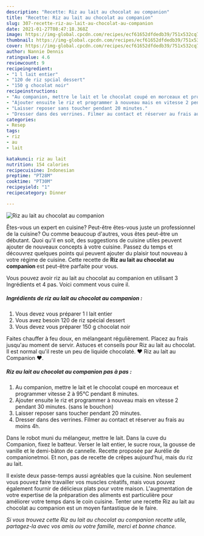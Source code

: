```yaml
---
description: "Recette: Riz au lait au chocolat au companion"
title: "Recette: Riz au lait au chocolat au companion"
slug: 307-recette-riz-au-lait-au-chocolat-au-companion
date: 2021-01-27T08:47:18.368Z
image: https://img-global.cpcdn.com/recipes/ecf61652dfdedb39/751x532cq70/riz-au-lait-au-chocolat-au-companion-photo-principale-de-la-recette.jpg
thumbnail: https://img-global.cpcdn.com/recipes/ecf61652dfdedb39/751x532cq70/riz-au-lait-au-chocolat-au-companion-photo-principale-de-la-recette.jpg
cover: https://img-global.cpcdn.com/recipes/ecf61652dfdedb39/751x532cq70/riz-au-lait-au-chocolat-au-companion-photo-principale-de-la-recette.jpg
author: Nannie Dennis
ratingvalue: 4.6
reviewcount: 9
recipeingredient:
- "1 l lait entier"
- "120 de riz spcial dessert"
- "150 g chocolat noir"
recipeinstructions:
- "Au companion, mettre le lait et le chocolat coupé en morceaux et programmer vitesse 2 à 95°C pendant 8 minutes."
- "Ajouter ensuite le riz et programmer à nouveau mais en vitesse 2 pendant 30 minutes. (sans le bouchon)"
- "Laisser reposer sans toucher pendant 20 minutes."
- "Dresser dans des verrines. Filmer au contact et réserver au frais au moins 4h."
categories:
- Resep
tags:
- riz
- au
- lait

katakunci: riz au lait 
nutrition: 154 calories
recipecuisine: Indonesian
preptime: "PT28M"
cooktime: "PT30M"
recipeyield: "1"
recipecategory: Dinner

---
```



![Riz au lait au chocolat au companion](https://img-global.cpcdn.com/recipes/ecf61652dfdedb39/751x532cq70/riz-au-lait-au-chocolat-au-companion-photo-principale-de-la-recette.jpg)

Êtes-vous un expert en cuisine? Peut-être êtes-vous juste un professionnel de la cuisine? Ou comme beaucoup d'autres, vous êtes peut-être un débutant. Quoi qu'il en soit, des suggestions de cuisine utiles peuvent ajouter de nouveaux concepts à votre cuisine. Passez du temps et découvrez quelques points qui peuvent ajouter du plaisir tout nouveau à votre régime de cuisine. Cette recette de <strong> Riz au lait au chocolat au companion </strong> est peut-être parfaite pour vous.

<!--inarticleads1-->

Vous pouvez avoir riz au lait au chocolat au companion en utilisant 3 Ingrédients et 4 pas. Voici comment vous cuire il.

##### Ingrédients de riz au lait au chocolat au companion :

1. Vous devez vous préparer 1 l lait entier
1. Vous avez besoin 120 de riz spécial dessert
1. Vous devez vous préparer 150 g chocolat noir


Faites chauffer à feu doux, en mélangeant régulièrement. Placez au frais jusqu&#39;au moment de servir. Astuces et conseils pour Riz au lait au chocolat. Il est normal qu&#39;il reste un peu de liquide chocolaté. ♥ Riz au lait au Companion ♥. 

<!--inarticleads2-->

##### Riz au lait au chocolat au companion pas à pas :

1. Au companion, mettre le lait et le chocolat coupé en morceaux et programmer vitesse 2 à 95°C pendant 8 minutes.
1. Ajouter ensuite le riz et programmer à nouveau mais en vitesse 2 pendant 30 minutes. (sans le bouchon)
1. Laisser reposer sans toucher pendant 20 minutes.
1. Dresser dans des verrines. Filmer au contact et réserver au frais au moins 4h.


Dans le robot muni du mélangeur, mettre le lait. Dans la cuve du Companion, fixez le batteur. Verser le lait entier, le sucre roux, la gousse de vanille et le demi-bâton de cannelle. Recette proposée par Aurélie de companionetmoi. Et non, pas de recette de crêpes aujourd&#39;hui, mais du riz au lait. 

<!--inarticleads1-->

<p>
Il existe deux passe-temps aussi agréables que la cuisine. Non seulement vous pouvez faire travailler vos muscles créatifs, mais vous pouvez également fournir de délicieux plats pour votre maison. L'augmentation de votre expertise de la préparation des aliments est particulière pour améliorer votre temps dans le coin cuisine. Tenter une recette Riz au lait au chocolat au companion est un moyen fantastique de le faire.
</p>

<p>
<i>Si vous trouvez cette Riz au lait au chocolat au companion recette utile, partagez-la avec vos amis ou votre famille, merci et bonne chance.</i>
</p>
